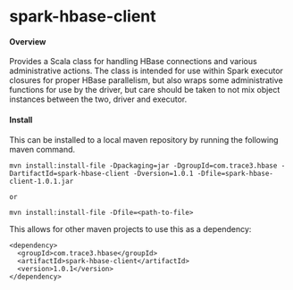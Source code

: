 spark-hbase-client
==================


#### Overview

  Provides a Scala class for handling HBase connections and various administrative actions. The class is intended for use within Spark executor closures for proper HBase parallelism, but also wraps some administrative functions for use by the driver, but care should be taken to not mix object instances between the two, driver and executor.



#### Install

  This can be installed to a local maven repository by running the following maven command.


```
mvn install:install-file -Dpackaging=jar -DgroupId=com.trace3.hbase -DartifactId=spark-hbase-client -Dversion=1.0.1 -Dfile=spark-hbase-client-1.0.1.jar

or 

mvn install:install-file -Dfile=<path-to-file>
```


  This allows for other maven projects to use this as a dependency:
```
<dependency>
  <groupId>com.trace3.hbase</groupId>
  <artifactId>spark-hbase-client</artifactId>
  <version>1.0.1</version>
</dependency>
```


